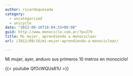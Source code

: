 ```yaml
---
author: ricardoquesada
category:
  - uncategorized
  - unicycle
date: "2012-09-16T18:04:33+00:00"
guid: http://www.monociclo.com.ar/?p=279
title: Mi mujer, aprendiendo a monociclear
url: /2012/09/16/mi-mujer-aprendiendo-a-monociclear/

---
```

Mi mujer, ayer, anduvo sus primeros 10 metros en monociclo!

{{< youtube QfOcWQUs61U >}}
